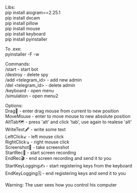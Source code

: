 Libs:<br>
pip install aiogram==2.25.1<br>
pip install dxcam<br>
pip install pillow<br>
pip install mouse<br>
pip install keyboard<br>
pip install pyinstaller<br>

To .exe:<br>
pyinstaller -F -w <path to script>

Commands:<br>
/start - start bot<br>
/destroy - delete spy<br>
/add <telegram_id> - add new admin<br>
/del <telegram_id> - delete admin<br>
/keyboard - open menu<br>
/simulation - open menu2<br>

Options:<br>
Drag🫳 - enter <x> <y> drag mouse from current to new position<br>
MoveMouse - enter <x> <y> to move mouse to new absolute position<br>
AltTab🗺 - press 'alt' and click 'tab', use again to realese 'alt'<br>
WriteText🖋 - write some text<br>
LeftClick↙️ - left mouse click<br>
RightClick↘️ - right mouse click<br>
Screenshot📸 - take screenshot<br>
StartRec🎥 - start screen recording<br>
EndRec🎬 - end screen recording and send it to you<br>
StartKeyLogging✍️ - start registering keys from the keyboard<br>
EndKeyLogging🗒 - end registering keys and send it to you<br>

Warning: The user sees how you control his computer
